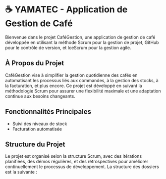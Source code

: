 # ☕ YAMATEC - Application de Gestion de Café

Bienvenue dans le projet CaféGestion, une application de gestion de café développée en utilisant la méthode Scrum pour la gestion de projet, GitHub pour le contrôle de version, et IceScrum pour la gestion agile.

## À Propos du Projet

CaféGestion vise à simplifier la gestion quotidienne des cafés en automatisant les processus liés aux commandes, à la gestion des stocks, à la facturation, et plus encore. Ce projet est développé en suivant la méthodologie Scrum pour assurer une flexibilité maximale et une adaptation continue aux besoins changeants.

## Fonctionnalités Principales

- Suivi des niveaux de stock
- Facturation automatisée

## Structure du Projet

Le projet est organisé selon la structure Scrum, avec des itérations planifiées, des démos régulières, et des rétrospectives pour améliorer continuellement le processus de développement. La structure des dossiers est la suivante :
 
